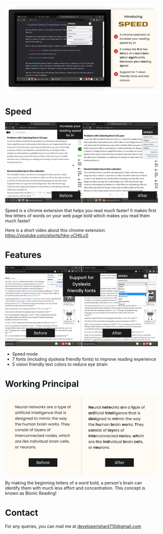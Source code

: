 ![](screenshots/speed1.png)

# Speed

![](screenshots/speed3.png)

Speed is a chrome extension that helps you read much faster! It makes first few letters of words on your web page bold which makes you read them much faster!

Here is a short video about this chrome extension: https://youtube.com/shorts/hkg-vCHtLc0

# Features

![](screenshots/speed4.png)

- Speed mode
- 7 fonts (including dyslexia friendly fonts) to improve reading experience
- 5 vision friendly text colors to reduce eye strain


# Working Principal

![](screenshots/speed2.png)

By making the beginning letters of a word bold, a person's brain can identify them with much less effort and concentration. This concept is known as Bionic Reading!

# Contact

For any queries, you can mail me at developerishant710@gmail.com


